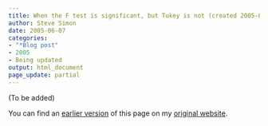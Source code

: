 ```yaml
---
title: When the F test is significant, but Tukey is not (created 2005-09-09)
author: Steve Simon
date: 2005-06-07
categories:
- "*Blog post"
- 2005
- Being updated
output: html_document
page_update: partial
---
```


(To be added)

<!---More--->

You can find an [earlier version][sim1] of this page on my [original website][sim2].


[sim1]: http://www.pmean.com/05/TukeyTest.html
[sim2]: http://www.pmean.com/original_site.html
